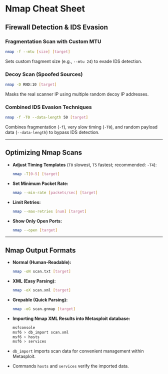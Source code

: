 # Nmap Cheat Sheet

## Firewall Detection & IDS Evasion

### Fragmentation Scan with Custom MTU

```bash
nmap -f --mtu [size] [target]
```
Sets custom fragment size (e.g., `--mtu 24`) to evade IDS detection.

### Decoy Scan (Spoofed Sources)

```bash
nmap -D RND:10 [target]
```
Masks the real scanner IP using multiple random decoy IP addresses.

### Combined IDS Evasion Techniques

```bash
nmap -f -T0 --data-length 50 [target]
```
Combines fragmentation (`-f`), very slow timing (`-T0`), and random payload data (`--data-length`) to bypass IDS detection.

---

## Optimizing Nmap Scans

- **Adjust Timing Templates** (`T0` slowest, `T5` fastest; recommended: `-T4`):
  ```bash
  nmap -T[0-5] [target]
  ```

- **Set Minimum Packet Rate:**
  ```bash
  nmap --min-rate [packets/sec] [target]
  ```

- **Limit Retries:**
  ```bash
  nmap --max-retries [num] [target]
  ```

- **Show Only Open Ports:**
  ```bash
  nmap --open [target]
  ```

---

## Nmap Output Formats

- **Normal (Human-Readable):**
  ```bash
  nmap -oN scan.txt [target]
  ```

- **XML (Easy Parsing):**
  ```bash
  nmap -oX scan.xml [target]
  ```

- **Grepable (Quick Parsing):**
  ```bash
  nmap -oG scan.gnmap [target]

- **Importing Nmap XML Results into Metasploit database:**

  ```bash
  msfconsole
  msf6 > db_import scan.xml
  msf6 > hosts
  msf6 > services
  ```
- `db_import` imports scan data for convenient management within Metasploit.
- Commands `hosts` and `services` verify the imported data.

